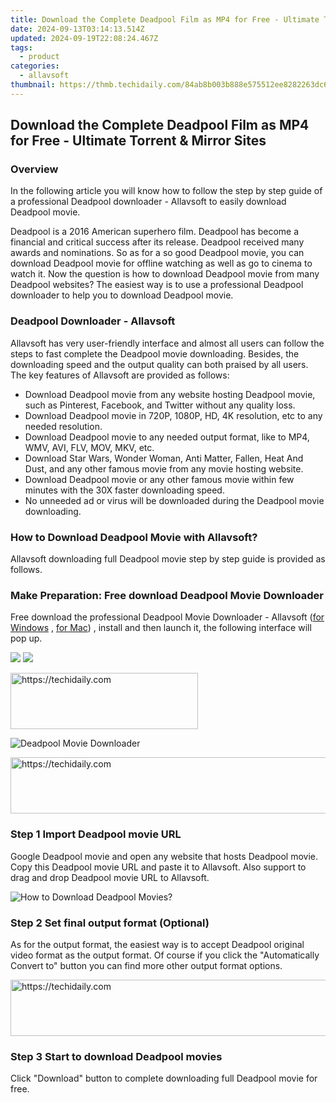 ```yaml
---
title: Download the Complete Deadpool Film as MP4 for Free - Ultimate Torrent & Mirror Sites
date: 2024-09-13T03:14:13.514Z
updated: 2024-09-19T22:08:24.467Z
tags:
  - product
categories:
  - allavsoft
thumbnail: https://thmb.techidaily.com/84ab8b003b888e575512ee8282263dc686c848f591eb1df758683a3c8dd633c3.jpg
---
```


## Download the Complete Deadpool Film as MP4 for Free - Ultimate Torrent & Mirror Sites

### Overview

In the following article you will know how to follow the step by step guide of a professional Deadpool downloader - Allavsoft to easily download Deadpool movie.

Deadpool is a 2016 American superhero film. Deadpool has become a financial and critical success after its release. Deadpool received many awards and nominations. So as for a so good Deadpool movie, you can download Deadpool movie for offline watching as well as go to cinema to watch it. Now the question is how to download Deadpool movie from many Deadpool websites? The easiest way is to use a professional Deadpool downloader to help you to download Deadpool movie.

### Deadpool Downloader - Allavsoft

Allavsoft has very user-friendly interface and almost all users can follow the steps to fast complete the Deadpool movie downloading. Besides, the downloading speed and the output quality can both praised by all users. The key features of Allavsoft are provided as follows:

* Download Deadpool movie from any website hosting Deadpool movie, such as Pinterest, Facebook, and Twitter without any quality loss.
* Download Deadpool movie in 720P, 1080P, HD, 4K resolution, etc to any needed resolution.
* Download Deadpool movie to any needed output format, like to MP4, WMV, AVI, FLV, MOV, MKV, etc.
* Download Star Wars, Wonder Woman, Anti Matter, Fallen, Heat And Dust, and any other famous movie from any movie hosting website.
* Download Deadpool movie or any other famous movie within few minutes with the 30X faster downloading speed.
* No unneeded ad or virus will be downloaded during the Deadpool movie downloading.

### How to Download Deadpool Movie with Allavsoft?

Allavsoft downloading full Deadpool movie step by step guide is provided as follows.

### Make Preparation: Free download Deadpool Movie Downloader

Free download the professional Deadpool Movie Downloader - Allavsoft ([for Windows](https://tools.techidaily.com/allavsoft/products/) , [for Mac](https://tools.techidaily.com/allavsoft/products/)) , install and then launch it, the following interface will pop up.

[![](https://www.allavsoft.com/how-to/../images/how-to/free-download-win.jpg)](https://tools.techidaily.com/allavsoft/products/) [![](https://www.allavsoft.com/how-to/../images/how-to/free-download-mac.jpg)](https://tools.techidaily.com/allavsoft/products/)

<!-- affiliate ads begin -->
<a href="https://aligracehair.sjv.io/c/5597632/1934254/19272" target="_top" id="1934254">
  <img src="//a.impactradius-go.com/display-ad/19272-1934254" border="0" alt="https://techidaily.com" width="300" height="90"/>
</a>
<img height="0" width="0" src="https://aligracehair.sjv.io/i/5597632/1934254/19272" style="position:absolute;visibility:hidden;" border="0" />
<!-- affiliate ads end -->

![Deadpool Movie Downloader](https://www.allavsoft.com/how-to/../images/allavsoft/screen-shot-600.jpg)

<!-- affiliate ads begin -->
<a href="https://aidotcom.pxf.io/c/5597632/2134499/19576" target="_top" id="2134499">
  <img src="//a.impactradius-go.com/display-ad/19576-2134499" border="0" alt="https://techidaily.com" width="600" height="90"/>
</a>
<img height="0" width="0" src="https://aidotcom.pxf.io/i/5597632/2134499/19576" style="position:absolute;visibility:hidden;" border="0" />
<!-- affiliate ads end -->

### Step 1 Import Deadpool movie URL

Google Deadpool movie and open any website that hosts Deadpool movie. Copy this Deadpool movie URL and paste it to Allavsoft. Also support to drag and drop Deadpool movie URL to Allavsoft.

![How to Download Deadpool Movies?](https://www.allavsoft.com/how-to/../images/how-to/download-rtmp-video/download-rtmp-video.jpg)

### Step 2 Set final output format (Optional)

As for the output format, the easiest way is to accept Deadpool original video format as the output format. Of course if you click the "Automatically Convert to" button you can find more other output format options.

<!-- affiliate ads begin -->
<a href="https://appsumo.8odi.net/c/5597632/2043639/7443" target="_top" id="2043639">
  <img src="//a.impactradius-go.com/display-ad/7443-2043639" border="0" alt="https://techidaily.com" width="728" height="90"/>
</a>
<img height="0" width="0" src="https://appsumo.8odi.net/i/5597632/2043639/7443" style="position:absolute;visibility:hidden;" border="0" />
<!-- affiliate ads end -->

### Step 3 Start to download Deadpool movies

Click "Download" button to complete downloading full Deadpool movie for free.

<ins class="adsbygoogle"
     style="display:block"
     data-ad-format="autorelaxed"
     data-ad-client="ca-pub-7571918770474297"
     data-ad-slot="1223367746"></ins>

<ins class="adsbygoogle"
     style="display:block"
     data-ad-client="ca-pub-7571918770474297"
     data-ad-slot="8358498916"
     data-ad-format="auto"
     data-full-width-responsive="true"></ins>

